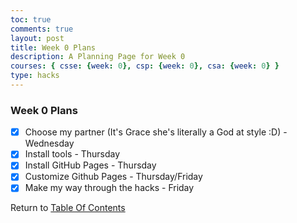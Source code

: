 ```yaml
---
toc: true
comments: true
layout: post
title: Week 0 Plans
description: A Planning Page for Week 0
courses: { csse: {week: 0}, csp: {week: 0}, csa: {week: 0} }
type: hacks
---
```


### Week 0 Plans
- [x] Choose my partner (It's Grace she's literally a God at style :D) - Wednesday
- [x] Install tools - Thursday
- [x] Install GitHub Pages - Thursday
- [x] Customize Github Pages - Thursday/Friday
- [x] Make my way through the hacks - Friday

Return to [Table Of Contents](/Rackets-Blog/lbbook)